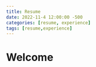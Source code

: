 ```yaml
---
title: Resume
date: 2022-11-4 12:00:00 -500
categories: [resume, experience]
tags: [resume,experience]
---
```


# Welcome
